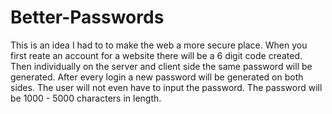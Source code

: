 # Better-Passwords
This is an idea I had to to make the web a more secure place.
When you first reate an account for a website there will be a 6 digit code created.
Then individually on the server and client side the same password will be generated.
After every login a new password will be generated on both sides.
The user will not even have to input the password.
The password will be 1000 - 5000 characters in length.
